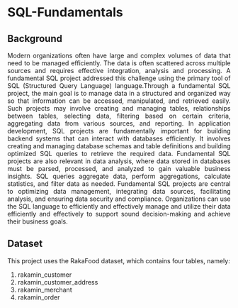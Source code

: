 # SQL-Fundamentals

## Background
<p align="justify">
Modern organizations often have large and complex volumes of data that need to be managed efficiently. The data is often scattered across multiple sources and requires effective integration, analysis and processing. A fundamental SQL project addressed this challenge using the primary tool of SQL (Structured Query Language) language.Through a fundamental SQL project, the main goal is to manage data in a structured and organized way so that information can be accessed, manipulated, and retrieved easily. Such projects may involve creating and managing tables, relationships between tables, selecting data, filtering based on certain criteria, aggregating data from various sources, and reporting. In application development, SQL projects are fundamentally important for building backend systems that can interact with databases efficiently. It involves creating and managing database schemas and table definitions and building optimized SQL queries to retrieve the required data. Fundamental SQL projects are also relevant in data analysis, where data stored in databases must be parsed, processed, and analyzed to gain valuable business insights. SQL queries aggregate data, perform aggregations, calculate statistics, and filter data as needed. Fundamental SQL projects are central to optimizing data management, integrating data sources, facilitating analysis, and ensuring data security and compliance. Organizations can use the SQL language to efficiently and effectively manage and utilize their data efficiently and effectively to support sound decision-making and achieve their business goals.
</p>

## Dataset
This project uses the RakaFood dataset, which contains four tables, namely:
1. rakamin_customer
2. rakamin_customer_address
3. rakamin_merchant
4. rakamin_order
